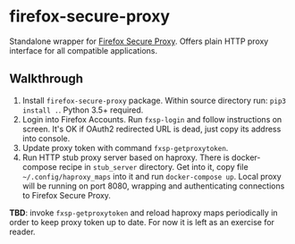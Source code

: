 # firefox-secure-proxy

Standalone wrapper for [Firefox Secure Proxy](https://private-network.firefox.com/). Offers plain HTTP proxy interface for all compatible applications.

## Walkthrough

1. Install `firefox-secure-proxy` package. Within source directory run: `pip3 install .`. Python 3.5+ required.
2. Login into Firefox Accounts. Run `fxsp-login` and follow instructions on screen. It's OK if OAuth2 redirected URL is dead, just copy its address into console.
3. Update proxy token with command `fxsp-getproxytoken`.
4. Run HTTP stub proxy server based on haproxy. There is docker-compose recipe in `stub_server` directory. Get into it, copy file `~/.config/haproxy_maps` into it and run `docker-compose up`. Local proxy will be running on port 8080, wrapping and authenticating connections to Firefox Secure Proxy.

**TBD**: invoke `fxsp-getproxytoken` and reload haproxy maps periodically in order to keep proxy token up to date. For now it is left as an exercise for reader.
